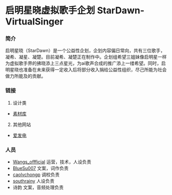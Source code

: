 # 启明星晓虚拟歌手企划 StarDawn-VirtualSinger

### 简介

启明星晓（StarDawn）是一个公益性企划，企划内容偏日常向，共有三位歌手，凝希、凝星、凝楚。目前凝希、凝楚正在制作中。企划组希望三姐妹像启明星一样为虚拟歌手界的拂晓添上三点星光，为ai歌声合成的推广添上一缕希望。同时，启明星晓也准备在未来获得一定收入后将部分收入捐给公益性组织，尽己所能为社会做力所能及的贡献。

### 链接

1. 设计类

- [素材库](https://github.com/StarDawn-VirtualSinger/clip-library)

2. 其他网站

- [爱发电](https://afdian.net/a/starteam)

### 人员

- [Wangs_offficial](https://github.com/Wangs-official) 运营，技术，人设负责
- [BlueSu007](https://github.com/BlueSu007) 文案，词作负责
- [caolvchongp](https://github.com/caolvchongp) 调校负责
- [southrainy](https://github.com/southrainy) 人设负责
- 诗韵 文案，音频处理负责
